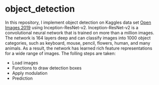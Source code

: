 # object_detection

In this repository, I implement object detection on Kaggles data set [Open Images 2019](https://www.kaggle.com/c/open-images-2019-object-detection) using Inception-ResNet-v2. Inception-ResNet-v2 is a convolutional neural network that is trained on more than a million images. The network is 164 layers deep and can classify images into 1000 object categories, such as keyboard, mouse, pencil, flowers, human, and many animals. As a result, the network has learned rich feature representations for a wide range of images. The folling steps are taken:

- Load images
- Functions to draw detection boxes
- Apply modulation
- Prediction
